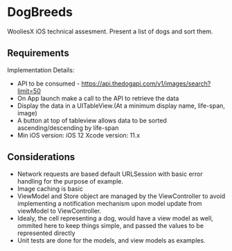 # DogBreeds
WooliesX iOS technical assesment. Present a list of dogs and sort them.


## Requirements
Implementation Details:

- API to be consumed - https://api.thedogapi.com/v1/images/search?limit=50
- On App launch make a call to the API to retrieve the data
- Display the data in a UITableView.(At a minimum display name, life-span, image)
- A button at top of tableview allows data to be sorted ascending/descending by life-span
- Min iOS version: iOS 12 Xcode version: 11.x

## Considerations
- Network requests are based default URLSession with basic error handling for the purpose of example. 
- Image caching is basic
- ViewModel and Store object are managed by the ViewController to avoid implementing a notification mechanism upon model update from viewModel to ViewController.
- Idealy, the cell representing a dog, would have a view model as well, ommited here to keep things simple, and passed the values to be represented directly
- Unit tests are done for the models, and view models as examples. 

